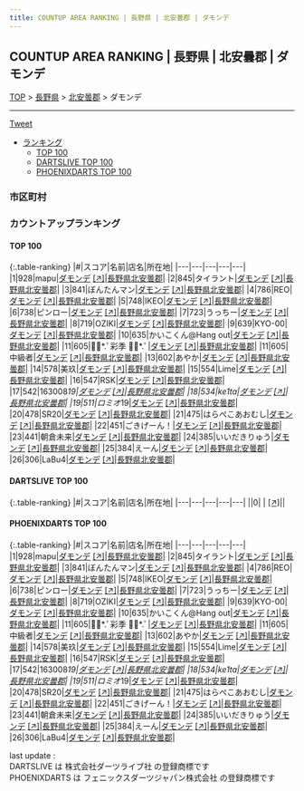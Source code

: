 ```yaml
---
title: COUNTUP AREA RANKING | 長野県 | 北安曇郡 | ダモンデ
---
```

## COUNTUP AREA RANKING | 長野県 | 北安曇郡 | ダモンデ

[TOP](/darts/rank/) > [長野県](/darts/rank/長野県/) > [北安曇郡](/darts/rank/長野県/北安曇郡/) > ダモンデ

___

<a href="https://twitter.com/share?ref_src=twsrc%5Etfw" data-text="COUNTUP AREA RANKING | 長野県北安曇郡ダモンデ" class="twitter-share-button" data-hashtags="DARTSLIVE,PHOENIXDARTS,darts,ダーツ" data-show-count="false">Tweet</a>

* [ランキング](#カウントアップランキング)
    * [TOP 100](#top-100)
    * [DARTSLIVE TOP 100](#dartslive-top-100)
    * [PHOENIXDARTS TOP 100](#phoenixdarts-top-100)

### 市区町村

<ul>

</ul>

### カウントアップランキング

#### TOP 100



{:.table-ranking}
|#|スコア|名前|店名|所在地|
|---|---|---|---|---|
|1|928|<span class="rank-name-pd">mapu</span>|<a href="/darts/rank/shops/8681.html">ダモンデ</a> <a href="https://vs.phoenixdarts.com/jp/shop/shopDetailInfo/s_8681?s_seq=8681">[↗]</a>|<a href="/darts/rank/長野県/北安曇郡">長野県北安曇郡</a>|
|2|845|<span class="rank-name-pd">タイラント</span>|<a href="/darts/rank/shops/8681.html">ダモンデ</a> <a href="https://vs.phoenixdarts.com/jp/shop/shopDetailInfo/s_8681?s_seq=8681">[↗]</a>|<a href="/darts/rank/長野県/北安曇郡">長野県北安曇郡</a>|
|3|841|<span class="rank-name-pd">ぼんたんマン</span>|<a href="/darts/rank/shops/8681.html">ダモンデ</a> <a href="https://vs.phoenixdarts.com/jp/shop/shopDetailInfo/s_8681?s_seq=8681">[↗]</a>|<a href="/darts/rank/長野県/北安曇郡">長野県北安曇郡</a>|
|4|786|<span class="rank-name-pd">REO</span>|<a href="/darts/rank/shops/8681.html">ダモンデ</a> <a href="https://vs.phoenixdarts.com/jp/shop/shopDetailInfo/s_8681?s_seq=8681">[↗]</a>|<a href="/darts/rank/長野県/北安曇郡">長野県北安曇郡</a>|
|5|748|<span class="rank-name-pd">IKEO</span>|<a href="/darts/rank/shops/8681.html">ダモンデ</a> <a href="https://vs.phoenixdarts.com/jp/shop/shopDetailInfo/s_8681?s_seq=8681">[↗]</a>|<a href="/darts/rank/長野県/北安曇郡">長野県北安曇郡</a>|
|6|738|<span class="rank-name-pd">ピンロー</span>|<a href="/darts/rank/shops/8681.html">ダモンデ</a> <a href="https://vs.phoenixdarts.com/jp/shop/shopDetailInfo/s_8681?s_seq=8681">[↗]</a>|<a href="/darts/rank/長野県/北安曇郡">長野県北安曇郡</a>|
|7|723|<span class="rank-name-pd">うっちー</span>|<a href="/darts/rank/shops/8681.html">ダモンデ</a> <a href="https://vs.phoenixdarts.com/jp/shop/shopDetailInfo/s_8681?s_seq=8681">[↗]</a>|<a href="/darts/rank/長野県/北安曇郡">長野県北安曇郡</a>|
|8|719|<span class="rank-name-pd">OZIKI</span>|<a href="/darts/rank/shops/8681.html">ダモンデ</a> <a href="https://vs.phoenixdarts.com/jp/shop/shopDetailInfo/s_8681?s_seq=8681">[↗]</a>|<a href="/darts/rank/長野県/北安曇郡">長野県北安曇郡</a>|
|9|639|<span class="rank-name-pd">KYO-00</span>|<a href="/darts/rank/shops/8681.html">ダモンデ</a> <a href="https://vs.phoenixdarts.com/jp/shop/shopDetailInfo/s_8681?s_seq=8681">[↗]</a>|<a href="/darts/rank/長野県/北安曇郡">長野県北安曇郡</a>|
|10|635|<span class="rank-name-pd">かいこくん@Hang out</span>|<a href="/darts/rank/shops/8681.html">ダモンデ</a> <a href="https://vs.phoenixdarts.com/jp/shop/shopDetailInfo/s_8681?s_seq=8681">[↗]</a>|<a href="/darts/rank/長野県/北安曇郡">長野県北安曇郡</a>|
|11|605|<span class="rank-name-pd">❁⃘*.ﾟ彩季 ❁⃘*.ﾟ</span>|<a href="/darts/rank/shops/8681.html">ダモンデ</a> <a href="https://vs.phoenixdarts.com/jp/shop/shopDetailInfo/s_8681?s_seq=8681">[↗]</a>|<a href="/darts/rank/長野県/北安曇郡">長野県北安曇郡</a>|
|11|605|<span class="rank-name-pd">中級者</span>|<a href="/darts/rank/shops/8681.html">ダモンデ</a> <a href="https://vs.phoenixdarts.com/jp/shop/shopDetailInfo/s_8681?s_seq=8681">[↗]</a>|<a href="/darts/rank/長野県/北安曇郡">長野県北安曇郡</a>|
|13|602|<span class="rank-name-pd">あやか</span>|<a href="/darts/rank/shops/8681.html">ダモンデ</a> <a href="https://vs.phoenixdarts.com/jp/shop/shopDetailInfo/s_8681?s_seq=8681">[↗]</a>|<a href="/darts/rank/長野県/北安曇郡">長野県北安曇郡</a>|
|14|578|<span class="rank-name-pd">美玖</span>|<a href="/darts/rank/shops/8681.html">ダモンデ</a> <a href="https://vs.phoenixdarts.com/jp/shop/shopDetailInfo/s_8681?s_seq=8681">[↗]</a>|<a href="/darts/rank/長野県/北安曇郡">長野県北安曇郡</a>|
|15|554|<span class="rank-name-pd">Lime</span>|<a href="/darts/rank/shops/8681.html">ダモンデ</a> <a href="https://vs.phoenixdarts.com/jp/shop/shopDetailInfo/s_8681?s_seq=8681">[↗]</a>|<a href="/darts/rank/長野県/北安曇郡">長野県北安曇郡</a>|
|16|547|<span class="rank-name-pd">RSK</span>|<a href="/darts/rank/shops/8681.html">ダモンデ</a> <a href="https://vs.phoenixdarts.com/jp/shop/shopDetailInfo/s_8681?s_seq=8681">[↗]</a>|<a href="/darts/rank/長野県/北安曇郡">長野県北安曇郡</a>|
|17|542|<span class="rank-name-pd">163008*19</span>|<a href="/darts/rank/shops/8681.html">ダモンデ</a> <a href="https://vs.phoenixdarts.com/jp/shop/shopDetailInfo/s_8681?s_seq=8681">[↗]</a>|<a href="/darts/rank/長野県/北安曇郡">長野県北安曇郡</a>|
|18|534|<span class="rank-name-pd">ke1ta</span>|<a href="/darts/rank/shops/8681.html">ダモンデ</a> <a href="https://vs.phoenixdarts.com/jp/shop/shopDetailInfo/s_8681?s_seq=8681">[↗]</a>|<a href="/darts/rank/長野県/北安曇郡">長野県北安曇郡</a>|
|19|511|<span class="rank-name-pd">ロミオ*19</span>|<a href="/darts/rank/shops/8681.html">ダモンデ</a> <a href="https://vs.phoenixdarts.com/jp/shop/shopDetailInfo/s_8681?s_seq=8681">[↗]</a>|<a href="/darts/rank/長野県/北安曇郡">長野県北安曇郡</a>|
|20|478|<span class="rank-name-pd">SR20</span>|<a href="/darts/rank/shops/8681.html">ダモンデ</a> <a href="https://vs.phoenixdarts.com/jp/shop/shopDetailInfo/s_8681?s_seq=8681">[↗]</a>|<a href="/darts/rank/長野県/北安曇郡">長野県北安曇郡</a>|
|21|475|<span class="rank-name-pd">はらぺこあおむし</span>|<a href="/darts/rank/shops/8681.html">ダモンデ</a> <a href="https://vs.phoenixdarts.com/jp/shop/shopDetailInfo/s_8681?s_seq=8681">[↗]</a>|<a href="/darts/rank/長野県/北安曇郡">長野県北安曇郡</a>|
|22|451|<span class="rank-name-pd">ごきげーん！</span>|<a href="/darts/rank/shops/8681.html">ダモンデ</a> <a href="https://vs.phoenixdarts.com/jp/shop/shopDetailInfo/s_8681?s_seq=8681">[↗]</a>|<a href="/darts/rank/長野県/北安曇郡">長野県北安曇郡</a>|
|23|441|<span class="rank-name-pd">朝倉未来</span>|<a href="/darts/rank/shops/8681.html">ダモンデ</a> <a href="https://vs.phoenixdarts.com/jp/shop/shopDetailInfo/s_8681?s_seq=8681">[↗]</a>|<a href="/darts/rank/長野県/北安曇郡">長野県北安曇郡</a>|
|24|385|<span class="rank-name-pd">いいだきりゅう</span>|<a href="/darts/rank/shops/8681.html">ダモンデ</a> <a href="https://vs.phoenixdarts.com/jp/shop/shopDetailInfo/s_8681?s_seq=8681">[↗]</a>|<a href="/darts/rank/長野県/北安曇郡">長野県北安曇郡</a>|
|25|384|<span class="rank-name-pd">えーん</span>|<a href="/darts/rank/shops/8681.html">ダモンデ</a> <a href="https://vs.phoenixdarts.com/jp/shop/shopDetailInfo/s_8681?s_seq=8681">[↗]</a>|<a href="/darts/rank/長野県/北安曇郡">長野県北安曇郡</a>|
|26|306|<span class="rank-name-pd">LaBu4</span>|<a href="/darts/rank/shops/8681.html">ダモンデ</a> <a href="https://vs.phoenixdarts.com/jp/shop/shopDetailInfo/s_8681?s_seq=8681">[↗]</a>|<a href="/darts/rank/長野県/北安曇郡">長野県北安曇郡</a>|


#### DARTSLIVE TOP 100



{:.table-ranking}
|#|スコア|名前|店名|所在地|
|---|---|---|---|---|
||0|<span class="rank-name-dl"> </span>|<a href="/darts/rank/shops/.html"></a> <a href="">[↗]</a>|<a href="/darts/rank//"></a>|


#### PHOENIXDARTS TOP 100



{:.table-ranking}
|#|スコア|名前|店名|所在地|
|---|---|---|---|---|
|1|928|<span class="rank-name-pd">mapu</span>|<a href="/darts/rank/shops/8681.html">ダモンデ</a> <a href="https://vs.phoenixdarts.com/jp/shop/shopDetailInfo/s_8681?s_seq=8681">[↗]</a>|<a href="/darts/rank/長野県/北安曇郡">長野県北安曇郡</a>|
|2|845|<span class="rank-name-pd">タイラント</span>|<a href="/darts/rank/shops/8681.html">ダモンデ</a> <a href="https://vs.phoenixdarts.com/jp/shop/shopDetailInfo/s_8681?s_seq=8681">[↗]</a>|<a href="/darts/rank/長野県/北安曇郡">長野県北安曇郡</a>|
|3|841|<span class="rank-name-pd">ぼんたんマン</span>|<a href="/darts/rank/shops/8681.html">ダモンデ</a> <a href="https://vs.phoenixdarts.com/jp/shop/shopDetailInfo/s_8681?s_seq=8681">[↗]</a>|<a href="/darts/rank/長野県/北安曇郡">長野県北安曇郡</a>|
|4|786|<span class="rank-name-pd">REO</span>|<a href="/darts/rank/shops/8681.html">ダモンデ</a> <a href="https://vs.phoenixdarts.com/jp/shop/shopDetailInfo/s_8681?s_seq=8681">[↗]</a>|<a href="/darts/rank/長野県/北安曇郡">長野県北安曇郡</a>|
|5|748|<span class="rank-name-pd">IKEO</span>|<a href="/darts/rank/shops/8681.html">ダモンデ</a> <a href="https://vs.phoenixdarts.com/jp/shop/shopDetailInfo/s_8681?s_seq=8681">[↗]</a>|<a href="/darts/rank/長野県/北安曇郡">長野県北安曇郡</a>|
|6|738|<span class="rank-name-pd">ピンロー</span>|<a href="/darts/rank/shops/8681.html">ダモンデ</a> <a href="https://vs.phoenixdarts.com/jp/shop/shopDetailInfo/s_8681?s_seq=8681">[↗]</a>|<a href="/darts/rank/長野県/北安曇郡">長野県北安曇郡</a>|
|7|723|<span class="rank-name-pd">うっちー</span>|<a href="/darts/rank/shops/8681.html">ダモンデ</a> <a href="https://vs.phoenixdarts.com/jp/shop/shopDetailInfo/s_8681?s_seq=8681">[↗]</a>|<a href="/darts/rank/長野県/北安曇郡">長野県北安曇郡</a>|
|8|719|<span class="rank-name-pd">OZIKI</span>|<a href="/darts/rank/shops/8681.html">ダモンデ</a> <a href="https://vs.phoenixdarts.com/jp/shop/shopDetailInfo/s_8681?s_seq=8681">[↗]</a>|<a href="/darts/rank/長野県/北安曇郡">長野県北安曇郡</a>|
|9|639|<span class="rank-name-pd">KYO-00</span>|<a href="/darts/rank/shops/8681.html">ダモンデ</a> <a href="https://vs.phoenixdarts.com/jp/shop/shopDetailInfo/s_8681?s_seq=8681">[↗]</a>|<a href="/darts/rank/長野県/北安曇郡">長野県北安曇郡</a>|
|10|635|<span class="rank-name-pd">かいこくん@Hang out</span>|<a href="/darts/rank/shops/8681.html">ダモンデ</a> <a href="https://vs.phoenixdarts.com/jp/shop/shopDetailInfo/s_8681?s_seq=8681">[↗]</a>|<a href="/darts/rank/長野県/北安曇郡">長野県北安曇郡</a>|
|11|605|<span class="rank-name-pd">❁⃘*.ﾟ彩季 ❁⃘*.ﾟ</span>|<a href="/darts/rank/shops/8681.html">ダモンデ</a> <a href="https://vs.phoenixdarts.com/jp/shop/shopDetailInfo/s_8681?s_seq=8681">[↗]</a>|<a href="/darts/rank/長野県/北安曇郡">長野県北安曇郡</a>|
|11|605|<span class="rank-name-pd">中級者</span>|<a href="/darts/rank/shops/8681.html">ダモンデ</a> <a href="https://vs.phoenixdarts.com/jp/shop/shopDetailInfo/s_8681?s_seq=8681">[↗]</a>|<a href="/darts/rank/長野県/北安曇郡">長野県北安曇郡</a>|
|13|602|<span class="rank-name-pd">あやか</span>|<a href="/darts/rank/shops/8681.html">ダモンデ</a> <a href="https://vs.phoenixdarts.com/jp/shop/shopDetailInfo/s_8681?s_seq=8681">[↗]</a>|<a href="/darts/rank/長野県/北安曇郡">長野県北安曇郡</a>|
|14|578|<span class="rank-name-pd">美玖</span>|<a href="/darts/rank/shops/8681.html">ダモンデ</a> <a href="https://vs.phoenixdarts.com/jp/shop/shopDetailInfo/s_8681?s_seq=8681">[↗]</a>|<a href="/darts/rank/長野県/北安曇郡">長野県北安曇郡</a>|
|15|554|<span class="rank-name-pd">Lime</span>|<a href="/darts/rank/shops/8681.html">ダモンデ</a> <a href="https://vs.phoenixdarts.com/jp/shop/shopDetailInfo/s_8681?s_seq=8681">[↗]</a>|<a href="/darts/rank/長野県/北安曇郡">長野県北安曇郡</a>|
|16|547|<span class="rank-name-pd">RSK</span>|<a href="/darts/rank/shops/8681.html">ダモンデ</a> <a href="https://vs.phoenixdarts.com/jp/shop/shopDetailInfo/s_8681?s_seq=8681">[↗]</a>|<a href="/darts/rank/長野県/北安曇郡">長野県北安曇郡</a>|
|17|542|<span class="rank-name-pd">163008*19</span>|<a href="/darts/rank/shops/8681.html">ダモンデ</a> <a href="https://vs.phoenixdarts.com/jp/shop/shopDetailInfo/s_8681?s_seq=8681">[↗]</a>|<a href="/darts/rank/長野県/北安曇郡">長野県北安曇郡</a>|
|18|534|<span class="rank-name-pd">ke1ta</span>|<a href="/darts/rank/shops/8681.html">ダモンデ</a> <a href="https://vs.phoenixdarts.com/jp/shop/shopDetailInfo/s_8681?s_seq=8681">[↗]</a>|<a href="/darts/rank/長野県/北安曇郡">長野県北安曇郡</a>|
|19|511|<span class="rank-name-pd">ロミオ*19</span>|<a href="/darts/rank/shops/8681.html">ダモンデ</a> <a href="https://vs.phoenixdarts.com/jp/shop/shopDetailInfo/s_8681?s_seq=8681">[↗]</a>|<a href="/darts/rank/長野県/北安曇郡">長野県北安曇郡</a>|
|20|478|<span class="rank-name-pd">SR20</span>|<a href="/darts/rank/shops/8681.html">ダモンデ</a> <a href="https://vs.phoenixdarts.com/jp/shop/shopDetailInfo/s_8681?s_seq=8681">[↗]</a>|<a href="/darts/rank/長野県/北安曇郡">長野県北安曇郡</a>|
|21|475|<span class="rank-name-pd">はらぺこあおむし</span>|<a href="/darts/rank/shops/8681.html">ダモンデ</a> <a href="https://vs.phoenixdarts.com/jp/shop/shopDetailInfo/s_8681?s_seq=8681">[↗]</a>|<a href="/darts/rank/長野県/北安曇郡">長野県北安曇郡</a>|
|22|451|<span class="rank-name-pd">ごきげーん！</span>|<a href="/darts/rank/shops/8681.html">ダモンデ</a> <a href="https://vs.phoenixdarts.com/jp/shop/shopDetailInfo/s_8681?s_seq=8681">[↗]</a>|<a href="/darts/rank/長野県/北安曇郡">長野県北安曇郡</a>|
|23|441|<span class="rank-name-pd">朝倉未来</span>|<a href="/darts/rank/shops/8681.html">ダモンデ</a> <a href="https://vs.phoenixdarts.com/jp/shop/shopDetailInfo/s_8681?s_seq=8681">[↗]</a>|<a href="/darts/rank/長野県/北安曇郡">長野県北安曇郡</a>|
|24|385|<span class="rank-name-pd">いいだきりゅう</span>|<a href="/darts/rank/shops/8681.html">ダモンデ</a> <a href="https://vs.phoenixdarts.com/jp/shop/shopDetailInfo/s_8681?s_seq=8681">[↗]</a>|<a href="/darts/rank/長野県/北安曇郡">長野県北安曇郡</a>|
|25|384|<span class="rank-name-pd">えーん</span>|<a href="/darts/rank/shops/8681.html">ダモンデ</a> <a href="https://vs.phoenixdarts.com/jp/shop/shopDetailInfo/s_8681?s_seq=8681">[↗]</a>|<a href="/darts/rank/長野県/北安曇郡">長野県北安曇郡</a>|
|26|306|<span class="rank-name-pd">LaBu4</span>|<a href="/darts/rank/shops/8681.html">ダモンデ</a> <a href="https://vs.phoenixdarts.com/jp/shop/shopDetailInfo/s_8681?s_seq=8681">[↗]</a>|<a href="/darts/rank/長野県/北安曇郡">長野県北安曇郡</a>|


<div class="footer border-top border-gray-light mt-5 pt-3 text-right text-gray">
    last update : <span style="font-weight: italic" id="foot_last_modified"></span><br />
    DARTSLIVE は 株式会社ダーツライブ社 の登録商標です<br />
    PHOENIXDARTS は フェニックスダーツジャパン株式会社 の登録商標です<br />
</div>

<script src="https://cdnjs.cloudflare.com/ajax/libs/jquery.tablesorter/2.31.3/js/jquery.tablesorter.min.js" integrity="sha512-qzgd5cYSZcosqpzpn7zF2ZId8f/8CHmFKZ8j7mU4OUXTNRd5g+ZHBPsgKEwoqxCtdQvExE5LprwwPAgoicguNg==" crossorigin="anonymous" referrerpolicy="no-referrer"></script>
<link rel="stylesheet" href="https://cdnjs.cloudflare.com/ajax/libs/jquery.tablesorter/2.31.3/css/theme.default.min.css" integrity="sha512-wghhOJkjQX0Lh3NSWvNKeZ0ZpNn+SPVXX1Qyc9OCaogADktxrBiBdKGDoqVUOyhStvMBmJQ8ZdMHiR3wuEq8+w==" crossorigin="anonymous" referrerpolicy="no-referrer" />
<script>
$(function() {
    $(".table-ranking").tablesorter({sortList:[[0, 0]]});
    $("#foot_last_modified").text(formatDate(new Date(document.lastModified), 'yyyy-MM-dd HH:mm:ss'));
});
</script>

<script async src="https://platform.twitter.com/widgets.js" charset="utf-8"></script>
